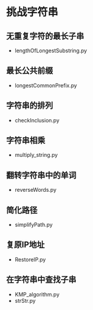 # 挑战字符串

## 无重复字符的最长子串
- lengthOfLongestSubstring.py

## 最长公共前缀
- longestCommonPrefix.py

## 字符串的排列
- checkInclusion.py 

## 字符串相乘
- multiply_string.py

## 翻转字符串中的单词
- reverseWords.py

## 简化路径
- simplifyPath.py

## 复原IP地址
- RestoreIP.py

## 在字符串中查找子串
- KMP_algorithm.py
- strStr.py
